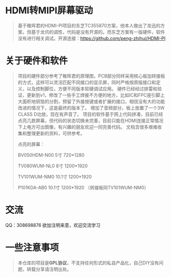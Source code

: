 # HDMI转MIPI屏幕驱动

>基于稚晖君的HDMI-PI项目的东芝TC355870方案，他本人做出了龙迅的方案，但基于龙讯的调性，代码是没有开源的。而东芝方案有一版硬件，软件没有进行相关调试。开源连接：https://github.com/peng-zhihui/HDMI-PI

# 关于硬件和软件

>项目的硬件部分参考了稚晖君的原理图，PCB部分同样采用核心板加转接板的方式，这样可以灵活匹配不同接口的显示屏，同时严格按原版接口和定义，以及控制脚位，方便不同版本软硬调试应用。
>硬件已经经过排雷和验证，更新到v1，修改了一些手工焊接不方便的地方，比如IC和FPC座引脚上大面积地铜箔的分割，预留了外接按键或者扩展的接口，相信没有大的功能改进的情况下，这是最终的版本了。
>增加了音频部分，板上放置了一个3W CLASS D功放，现在有声音了。
>项目的软件基于网上代码拼凑，目前已经点亮几款屏幕，但代码的状态切换未完善，目前只能在HDMI连接正常情况下上电方可出图像，有兴趣的朋友欢迎一同完善代码。
>文档含很多艰难收集和整理更新的资料，可供参考。
>
>点亮的屏幕：
>
>BV050HDM-N00     5寸        720*1280
>
>TV080WUM-NL0     8寸        1200*1920
>
>TV101WUM-NM0   10.1寸       1200*1920
>
>P101KDA-AB0     10.1寸     1200*1920 （转接板同TV101WUM-NM0）

# 交流
QQ：308698876 欲加注明来意，欢迎交流学习

# 一些注意事项
> 本仓库的项目是**GPL协议**，不支持任何形式的私自产品化，自己DIY没有问题，转载分享请注明出处。
